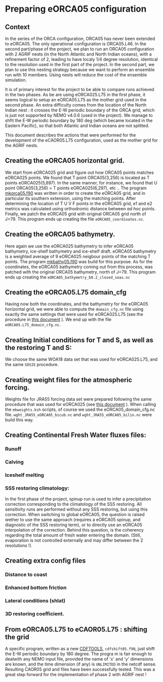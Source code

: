 # Preparing eORCA05 configuration
## Context
In the series of the ORCA configuration, ORCA05 has never been extended to eORCA05. The only operational configuration is ORCA05.L46.
In the second part/phase of the project, we plan to run an ORCA05 configuration with 2 AGRIF nests (in the North Atlantic and North Indian oceans), with a refinement factor of 2, leading to have localy 1/4 degree resolution, identical to the resolution used in the first part of the project. In the second part, we 
plan to use this nesting strategy because we want to perform an ensemble run with 10 members. Using nests will reduce the cost of the ensemble simulation.

It is of primary interest for the project to be able to compare runs achieved in the two phases. As be are using eORCA025.L75 in the first phase, it seems
logical to setup an eORCA05.L75  as the mother grid used in the second phase.  An extra difficulty comes from the location of the North Indian nest : it crosses
the E-W periodic boundary of the ORCA grid, which is just not supported by NEMO v4.0.6 (used in the project). We manage to shfit the E-W periodic boundary 
by 180 deg (which became located in the Eastern Pacific), so that both Atlantic and Indian oceans are not splitted.

This document describes the actions that were performed for the development of the  eCAOR05.L75 configuration, used as the mother grid for the AGRIF nests.

## Creating the eORCA05 horizontal grid.
We start from eORCA025 grid and figure out how ORCA05 points matches  eORCA025  points.  We found that T point ORCA05(3,256) is located as T points eORCA025(5,697).
In the same manner, for instance, we found that U point ORCA05(3,256) = T points eORCA025(6,297), etc ..
The program [mkorca05.f90](BUILD/HGR/mkorca05.f90) was written in order to create the eORCA05 grid, and in particular its southern extension, using  the matching points.
After determining the location of T U V F points in the eORCA05 grid, e1 and e2 metrics was calculated using orthodromic distance between *ad hoc* points. Finally, we 
patch the eORCA05 grid with original ORCA05 grid north of J=79.  This program ends up creating the file `eORCA05_coordinates.nc`.

## Creating the eORCA05 bathymetry.
Here again we use the eORCA025 bathymetry to infer eORCA05 bathymetry, ice-shelf bathymetry and ice-shelf draft.  eORCA05 bathymetry is a weighted average of
9 eORCA025 neigbour points of the matching T points.  The program [mkbathy05.f90](BUILD/HGR/mkbathy05.f90) was build for this purpose. As for the coordinates,
the eORCA05 bathymetry coming out from this process, was patched with the original ORCA05 bathymetry, north of J=79. This program ends up creating the `eORCA05_bathymetry_b0.2_closed_seas.nc`

## Creating the eORCA05.L75 domain_cfg
Having now both the coordinates, and the bathymetry for the eORCA05 horizontal grid, we were able to compute the `domain_cfg.nc` file using exactly the same
settings that were used for eORCA025.L75 (see the procedure in [this document](../eORCA025/BUILD/DOMAIN_cfg/README.md) ).  We end up with the file `eORCA05.L75_domain_cfg.nc`.

## Creating Initial conditions for T and S, as well as the restoring T and S:
We choose the same WOA18 data set that was used for eORCA025.L75, and the same `SOSIE` procedure.

## Creating weight files for the atmospheric forcing.
Weights file for JRA55 forcing data set were prepared  following the same procedure that was used for eORCA025 (see [this document](../eORCA025/BUILD/WEIGHTS/README.md) ).
When calling the `mkweights.ksh` scripts, of course we used the eORCA05_domain_cfg.nc file. `wght_JRA55_eORCA05_bicub.nc`  and `wght_JRA55_eORCA05_bilin.nc` were build 
this way.

## Creating Continental Fresh Water fluxes files:
### **Runoff**
### **Calving**
### **Iceshelf melting**
### **SSS restoring climatology:**  
In the first phase of the project,  spinup run is used  to infer a precipitation correction corresponding to the climatology of 
the SSS restoring. All sensitivity runs are performed without any SSS restoring, but using this correction.  When switching to global eORCA05, the question
is raised wether to use the same approach (requires a eORCA05 spinup, and diagnostic of the SSS restoring term), or to directly use an eORCA05 interpolation of the correction.
Behind this question, is the coherency regarding the total amount of fresh water entering  the domain. (Still, evaporation is not controlled externally and may differ between 
the 2 resolutions !). 

## Creating extra config files
### **Distance to coast**
### **Enhanced bottom friction**
### **Lateral conditions (shlat)**
### **3D restoring coefficient.**


## From eORCA05.L75 to eCAOR05.L75 : shifting the grid
A specific program, written as a new [CDFTOOLS](https://github.com/meom-group/CDFTOOLS), `cdfshift05.f90`, just shift the E-W periodic boundary by 180 degree. The progra m is fair enough to dealwith any NEMO input file, provided the name of 'x' and 'y' dimensions are known, and the time dimension (if any) is `UNLIMITED` 
in the netcdf sense. Resulting CAOR05 grid and files  have been successfully tested. This was a great step forward for the implementation of phase 2 with AGRIF nest !
